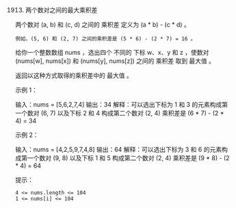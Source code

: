 
1913. 两个数对之间的最大乘积差

两个数对 (a, b) 和 (c, d) 之间的 乘积差 定义为 (a * b) - (c * d) 。

    例如，(5, 6) 和 (2, 7) 之间的乘积差是 (5 * 6) - (2 * 7) = 16 。

给你一个整数数组 nums ，选出四个 不同的 下标 w、x、y 和 z ，使数对 (nums[w], nums[x]) 和 (nums[y], nums[z]) 之间的 乘积差 取到 最大值 。

返回以这种方式取得的乘积差中的 最大值 。



示例 1：

输入：nums = [5,6,2,7,4]
输出：34
解释：可以选出下标为 1 和 3 的元素构成第一个数对 (6, 7) 以及下标 2 和 4 构成第二个数对 (2, 4)
乘积差是 (6 * 7) - (2 * 4) = 34

示例 2：

输入：nums = [4,2,5,9,7,4,8]
输出：64
解释：可以选出下标为 3 和 6 的元素构成第一个数对 (9, 8) 以及下标 1 和 5 构成第二个数对 (2, 4)
乘积差是 (9 * 8) - (2 * 4) = 64



提示：

    4 <= nums.length <= 104
    1 <= nums[i] <= 104


